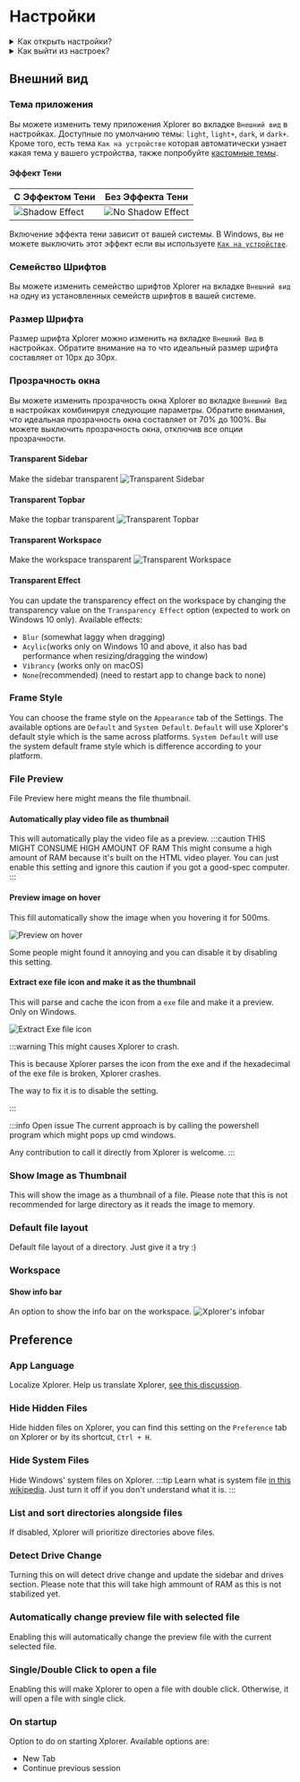 # Настройки

<details>
<summary>
Как открыть настройки?
</summary>
Вы можете открыть настройки на Xplorer, нажав кнопку `Настройки` слева внизу.

![Настройки](/img/docs/settings.webp)

</details> <details>
<summary>
Как выйти из настроек?
</summary>
Вы можете выйти из настроек, нажав стрелку вверх в верхней части слева от Xplorer.

![Настройки](/img/docs/exit-settings.webp)

</details>

## Внешний вид

### Тема приложения

Вы можете изменить тему приложения Xplorer во вкладке `Внешний вид` в настройках. Доступные по умолчанию темы: `light`, `light+`, `dark`, и `dark+`. Кроме того, есть тема `Как на устройстве` которая автоматически узнает какая тема у вашего устройства, также попробуйте [кастомные темы](/docs/Extensions/theme/).

#### Эффект Тени

| С Эффектом Тени                                | Без Эффекта Тени                                     |
| ---------------------------------------------- | ---------------------------------------------------- |
| ![Shadow Effect](/img/docs/shadow-effect.webp) | ![No Shadow Effect](/img/docs/no-shadow-effect.webp) |

Включение эффекта тени зависит от вашей системы. В Windows, вы не можете выключить этот эффект если вы используете [`Как на устройстве`](#frame-style).

### Семейство Шрифтов

Вы можете изменить семейство шрифтов Xplorer на вкладке `Внешний вид` на одну из установленных семейств шрифтов в вашей системе.

### Размер Шрифта

Размер шрифта Xplorer можно изменить на вкладке `Внешний Вид` в настройках. Обратите внимание на то что идеальный размер шрифта составляет от 10px до 30px.

### Прозрачность окна

Вы можете изменить прозрачность окна Xplorer во вкладке `Внешний Вид` в настройках комбинируя следующие параметры. Обратите внимания, что идеальная прозрачность окна составляет от 70% до 100%. Вы можете выключить прозрачность окна, отключив все опции прозрачности.

#### Transparent Sidebar

Make the sidebar transparent ![Transparent Sidebar](/img/docs/transparent-sidebar.webp)

#### Transparent Topbar

Make the topbar transparent ![Transparent Topbar](/img/docs/transparent-topbar.webp)

#### Transparent Workspace

Make the workspace transparent ![Transparent Workspace](/img/docs/transparent-workspace.webp)

#### Transparent Effect

You can update the transparency effect on the workspace by changing the transparency value on the `Transparency Effect` option (expected to work on Windows 10 only). Available effects:

-   `Blur` (somewhat laggy when dragging)
-   `Acylic`(works only on Windows 10 and above, it also has bad performance when resizing/dragging the window)
-   `Vibrancy` (works only on macOS)
-   `None`(recommended) (need to restart app to change back to none)

### Frame Style

You can choose the frame style on the `Appearance` tab of the Settings. The available options are `Default` and `System Default`. `Default` will use Xplorer's default style which is the same across platforms. `System Default` will use the system default frame style which is difference according to your platform.

### File Preview

File Preview here might means the file thumbnail.

#### Automatically play video file as thumbnail

This will automatically play the video file as a preview. :::caution THIS MIGHT CONSUME HIGH AMOUNT OF RAM
This might consume a high amount of RAM because it's built on the HTML video player.
You can just enable this setting and ignore this caution if you got a good-spec computer.
:::

#### Preview image on hover

This fill automatically show the image when you hovering it for 500ms.

![Preview on hover](/img/docs/preview-on-hover.webp)

Some people might found it annoying and you can disable it by disabling this setting.

#### Extract exe file icon and make it as the thumbnail

This will parse and cache the icon from a `exe` file and make it a preview. Only on Windows.

![Extract Exe file icon](/img/docs/extract-exe-icon.webp)

:::warning This might causes Xplorer to crash.

This is because Xplorer parses the icon from the exe and if the hexadecimal of the exe file is broken, Xplorer crashes.

The way to fix it is to disable the setting.

:::

:::info Open issue The current approach is by calling the powershell program which might pops up cmd windows.

Any contribution to call it directly from Xplorer is welcome. :::

### Show Image as Thumbnail

This will show the image as a thumbnail of a file. Please note that this is not recommended for large directory as it reads the image to memory.

### Default file layout

Default file layout of a directory. Just give it a try :)

### Workspace

#### Show info bar

An option to show the info bar on the workspace. ![Xplorer's infobar](/img/docs/infobar.webp)

## Preference

### App Language

Localize Xplorer. Help us translate Xplorer, [see this discussion](https://github.com/kimlimjustin/xplorer/discussions/30).

### Hide Hidden Files

Hide hidden files on Xplorer, you can find this setting on the `Preference` tab on Xplorer or by its shortcut, `Ctrl + H`.

### Hide System Files

Hide Windows' system files on Xplorer. :::tip Learn what is system file [in this wikipedia](https://en.wikipedia.org/wiki/System_file). Just turn it off if you don't understand what it is. :::

### List and sort directories alongside files

If disabled, Xplorer will prioritize directories above files.

### Detect Drive Change

Turning this on will detect drive change and update the sidebar and drives section. Please note that this will take high ammount of RAM as this is not stabilized yet.

### Automatically change preview file with selected file

Enabling this will automatically change the preview file with the current selected file.

### Single/Double Click to open a file

Enabling this will make Xplorer to open a file with double click. Otherwise, it will open a file with single click.

### On startup

Option to do on starting Xplorer. Available options are:

-   New Tab
-   Continue previous session
